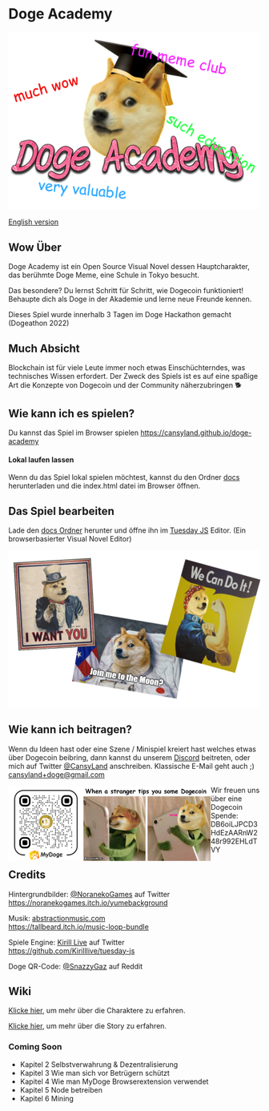 
# Doge Academy

![Doge Academy Banner](https://github.com/CansyLand/doge-academy/blob/main/wiki/doge-academy-banner.png "Doge Academy Banner")

[English version](https://github.com/CansyLand/doge-academy/blob/main/README.md)

## Wow Über
Doge Academy ist ein Open Source Visual Novel dessen Hauptcharakter, das berühmte Doge Meme, eine Schule in Tokyo besucht.


Das besondere? Du lernst Schritt  für Schritt, wie Dogecoin funktioniert!
Behaupte dich als Doge in der Akademie und lerne neue Freunde kennen.

Dieses Spiel wurde innerhalb 3 Tagen im Doge Hackathon gemacht (Dogeathon 2022)

## Much Absicht

Blockchain ist für viele Leute immer noch etwas Einschüchterndes, was technisches Wissen erfordert.
Der Zweck des Spiels ist es auf eine spaßige Art die Konzepte von Dogecoin und der Community näherzubringen 🐕

## Wie kann ich es spielen?
Du kannst das Spiel im Browser spielen <a href="https://cansyland.github.io/doge-academy" target="_blank">https://cansyland.github.io/doge-academy</a> 

#### Lokal laufen lassen
Wenn du das Spiel lokal spielen möchtest, kannst du den Ordner [docs](https://github.com/CansyLand/doge-academy/tree/main/docs "docs") herunterladen und die index.html datei im Browser öffnen.

## Das Spiel bearbeiten
Lade den [docs Ordner](https://github.com/CansyLand/doge-academy/tree/main/docs "docs Ordner") herunter und öffne ihn im [Tuesday JS](https://kirilllive.github.io/tuesday-js/ "Tuesday JS") Editor. (Ein browserbasierter Visual Novel Editor)

<img src="https://github.com/CansyLand/doge-academy/blob/main/wiki/readme/i-want-you.png?raw=true"
     alt="I want you Doge meme"
     style="width: 740px" />

## Wie kann ich beitragen?
Wenn du Ideen hast oder eine Szene / Minispiel kreiert hast welches etwas über Dogecoin beibring, dann kannst du unserem [Discord](https://discord.gg/yGUHYDzybR "Discord Invite") beitreten, oder mich auf Twitter [@CansyLand](https://twitter.com/CansyLand "@CansyLand") anschreiben.
Klassische E-Mail geht auch ;) cansyland+doge@gmail.com

<div >
  <img src="https://github.com/CansyLand/doge-academy/blob/main/wiki/readme/doge-wallet.png?raw=true"
     alt="I want you Doge meme"
     style="width: 150px; float:left;" />
  <img src="https://github.com/CansyLand/doge-academy/blob/main/wiki/readme/tip-meme.jpg?raw=true"
     alt="Doge tiping meme"
     style="height: 150px; float:left;" />
</div>

Wir freuen uns über eine Dogecoin Spende: DB6oiLJPCD3HdEzAARnW248r992EHLdTVY

## Credits
Hintergrundbilder: [@NoranekoGames](https://twitter.com/NoranekoGames "@NoranekoGames") auf Twitter \
https://noranekogames.itch.io/yumebackground

Musik: [abstractionmusic.com](http://abstractionmusic.com/ "abstractionmusic.com") \
https://tallbeard.itch.io/music-loop-bundle

Spiele Engine: [Kirill Live](https://twitter.com/Kirill_Live_ "Kirill Live") auf Twitter \
https://github.com/Kirilllive/tuesday-js

Doge QR-Code: [@SnazzyGaz](https://www.reddit.com/r/dogecoin/comments/7k71zn/post_your_receiving_address_for_a_custom_qr_code/ "@SnazzyGaz") auf Reddit

## Wiki

[Klicke hier](https://github.com/CansyLand/doge-academy/wiki/Characters), um mehr über die Charaktere zu erfahren.

[Klicke hier](https://github.com/CansyLand/doge-academy/wiki/Story), um mehr über die Story zu erfahren.


### Coming Soon

- Kapitel 2 Selbstverwahrung & Dezentralisierung 
- Kapitel 3 Wie man sich vor Betrügern schützt 
- Kapitel 4 Wie man MyDoge Browserextension verwendet
- Kapitel 5 Node betreiben 
- Kapitel 6 Mining 
